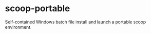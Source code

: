 # scoop-portable
Self-contained Windows batch file install and launch a portable scoop environment.

